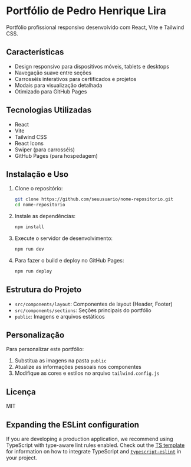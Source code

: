 # Portfólio de Pedro Henrique Lira

Portfólio profissional responsivo desenvolvido com React, Vite e Tailwind CSS.

## Características

- Design responsivo para dispositivos móveis, tablets e desktops
- Navegação suave entre seções
- Carrosséis interativos para certificados e projetos
- Modais para visualização detalhada
- Otimizado para GitHub Pages

## Tecnologias Utilizadas

- React
- Vite
- Tailwind CSS
- React Icons
- Swiper (para carrosséis)
- GitHub Pages (para hospedagem)

## Instalação e Uso

1. Clone o repositório:
   ```bash
   git clone https://github.com/seuusuario/nome-repositorio.git
   cd nome-repositorio
   ```

2. Instale as dependências:
   ```bash
   npm install
   ```

3. Execute o servidor de desenvolvimento:
   ```bash
   npm run dev
   ```

4. Para fazer o build e deploy no GitHub Pages:
   ```bash
   npm run deploy
   ```

## Estrutura do Projeto

- `src/components/layout`: Componentes de layout (Header, Footer)
- `src/components/sections`: Seções principais do portfólio
- `public`: Imagens e arquivos estáticos

## Personalização

Para personalizar este portfólio:

1. Substitua as imagens na pasta `public`
2. Atualize as informações pessoais nos componentes
3. Modifique as cores e estilos no arquivo `tailwind.config.js`

## Licença

MIT

## Expanding the ESLint configuration

If you are developing a production application, we recommend using TypeScript with type-aware lint rules enabled. Check out the [TS template](https://github.com/vitejs/vite/tree/main/packages/create-vite/template-react-ts) for information on how to integrate TypeScript and [`typescript-eslint`](https://typescript-eslint.io) in your project.
